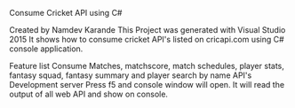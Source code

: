 Consume Cricket API using C#

Created by Namdev Karande
This Project was generated with Visual Studio 2015
It shows how to consume cricket API's listed on cricapi.com using C# console application.

Feature list
Consume Matches, matchscore, match schedules, player stats, fantasy squad, fantasy summary and player search by name API's
Development server
Press f5 and console window will open. It will read the output of all web API and show on console.

